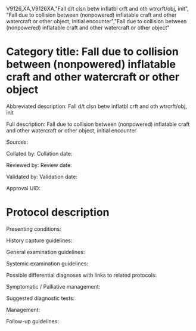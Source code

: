 V9126,XA,V9126XA,"Fall d/t clsn betw inflatbl crft and oth wtrcrft/obj, init", "Fall due to collision between (nonpowered) inflatable craft and other watercraft or other object, initial encounter","Fall due to collision between (nonpowered) inflatable craft and other watercraft or other object"
# Category title: Fall due to collision between (nonpowered) inflatable craft and other watercraft or other object

Abbreviated description: Fall d/t clsn betw inflatbl crft and oth wtrcrft/obj, init

Full description: Fall due to collision between (nonpowered) inflatable craft and other watercraft or other object, initial encounter

Sources:

Collated by:
Collation date:

Reviewed by:
Review date:

Validated by:
Validation date:

Approval UID:

# Protocol description

Presenting conditions:

History capture guidelines:

General examination guidelines:

Systemic examination guidelines:

Possible differential diagnoses with links to related protocols:

Symptomatic / Palliative management:

Suggested diagnostic tests:

Management:

Follow-up guidelines:
